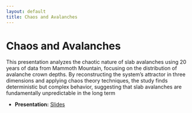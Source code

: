 ```yaml
---
layout: default
title: Chaos and Avalanches
---
```


# Chaos and Avalanches

This presentation analyzes the chaotic nature of slab avalanches using 20 years of data from Mammoth Mountain, focusing on the distribution of avalanche crown depths. By reconstructing the system’s attractor in three dimensions and applying chaos theory techniques, the study finds deterministic but complex behavior, suggesting that slab avalanches are fundamentally unpredictable in the long term

- **Presentation:** [Slides]([https://github.com/dsatt30/Airline-DBMS](https://github.com/dsatt30/Chaos-and-Avalanches/blob/main/slides.pptx))
